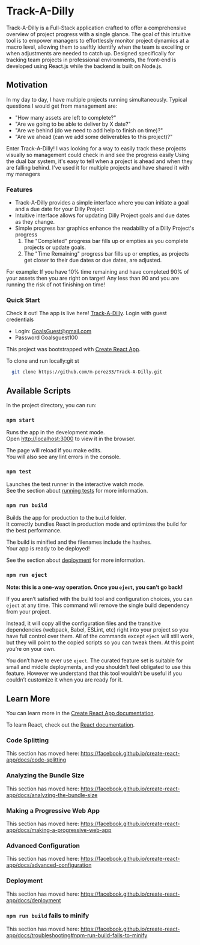 # Track-A-Dilly
Track-A-Dilly is a Full-Stack application crafted to offer a comprehensive overview of project progress with a single glance.
The goal of this intuitive tool is to empower managers to effortlessly monitor project dynamics at a macro level, allowing them to swiftly identify when the team is excelling or when adjustments are needed to catch up. Designed specifically for tracking team projects in professional environments, the front-end is developed using React.js while the backend is built on Node.js.

## Motivation
In my day to day, I have multiple projects running simultaneously. 
Typical questions I would get from management are:

* "How many assets are left to complete?"
* "Are we going to be able to deliver by X date?"
* "Are we behind (do we need to add help to finish on time)?"
* "Are we ahead (can we add some deliverables to this project)?"

Enter Track-A-Dilly! I was looking for a way to easily track these projects visually so management could check in and see the progress easily
Using the dual bar system, it's easy to tell when a project is ahead and when they are falling behind. I've used it for multiple projects and have shared it with my managers

### Features
- Track-A-Dilly provides a simple interface where you can initiate a goal and a due date for your Dilly Project
- Intuitive interface allows for updating Dilly Project goals and due dates as they change.
- Simple progress bar graphics enhance the readability of a Dilly Project's progress
  1. The "Completed" progress bar fills up or empties as you complete projects or update goals.
  2. The "Time Remaining" progress bar fills up or empties, as projects get closer to their due dates or due dates, are adjusted.

For example: If you have 10% time remaining and have completed 90% of your assets then you are right on target!
Any less than 90 and you are running the risk of not finishing on time!

### Quick Start
Check it out!
The app is live here! [Track-A-Dilly](https://track-a-dilly-773c65354f88.herokuapp.com/).
Login with guest credentials

- Login: GoalsGuest@gmail.com
- Password Goalsguest100

This project was bootstrapped with [Create React App](https://github.com/facebook/create-react-app).

To clone and run locally:git st
 ```bash
   git clone https://github.com/m-perez33/Track-A-Dilly.git
  ```

## Available Scripts

In the project directory, you can run:

### `npm start`

Runs the app in the development mode.<br />
Open [http://localhost:3000](http://localhost:3000) to view it in the browser.

The page will reload if you make edits.<br />
You will also see any lint errors in the console.

### `npm test`

Launches the test runner in the interactive watch mode.<br />
See the section about [running tests](https://facebook.github.io/create-react-app/docs/running-tests) for more information.

### `npm run build`

Builds the app for production to the `build` folder.<br />
It correctly bundles React in production mode and optimizes the build for the best performance.

The build is minified and the filenames include the hashes.<br />
Your app is ready to be deployed!

See the section about [deployment](https://facebook.github.io/create-react-app/docs/deployment) for more information.

### `npm run eject`

**Note: this is a one-way operation. Once you `eject`, you can’t go back!**

If you aren’t satisfied with the build tool and configuration choices, you can `eject` at any time. This command will remove the single build dependency from your project.

Instead, it will copy all the configuration files and the transitive dependencies (webpack, Babel, ESLint, etc) right into your project so you have full control over them. All of the commands except `eject` will still work, but they will point to the copied scripts so you can tweak them. At this point you’re on your own.

You don’t have to ever use `eject`. The curated feature set is suitable for small and middle deployments, and you shouldn’t feel obligated to use this feature. However we understand that this tool wouldn’t be useful if you couldn’t customize it when you are ready for it.

## Learn More

You can learn more in the [Create React App documentation](https://facebook.github.io/create-react-app/docs/getting-started).

To learn React, check out the [React documentation](https://reactjs.org/).

### Code Splitting

This section has moved here: https://facebook.github.io/create-react-app/docs/code-splitting

### Analyzing the Bundle Size

This section has moved here: https://facebook.github.io/create-react-app/docs/analyzing-the-bundle-size

### Making a Progressive Web App

This section has moved here: https://facebook.github.io/create-react-app/docs/making-a-progressive-web-app

### Advanced Configuration

This section has moved here: https://facebook.github.io/create-react-app/docs/advanced-configuration

### Deployment

This section has moved here: https://facebook.github.io/create-react-app/docs/deployment

### `npm run build` fails to minify

This section has moved here: https://facebook.github.io/create-react-app/docs/troubleshooting#npm-run-build-fails-to-minify
